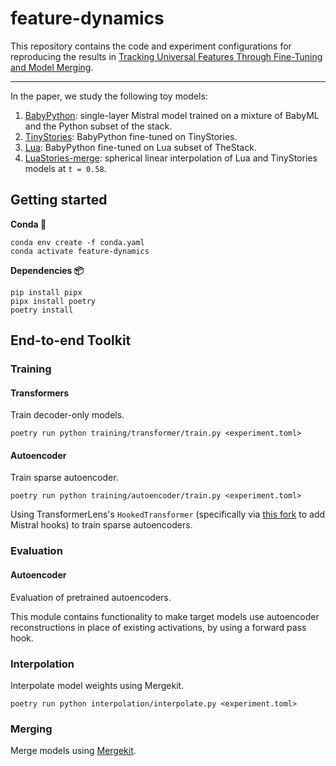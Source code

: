 # feature-dynamics

This repository contains the code and experiment configurations for reproducing the results in [Tracking Universal Features Through Fine-Tuning and Model Merging](https://arxiv.org/abs/2410.12391).

---

In the paper, we study the following toy models:

1. [BabyPython](https://huggingface.co/nilq/baby-python-mistral-1L-tiny-base): single-layer Mistral model trained on a mixture of BabyML and the Python subset of the stack.
2. [TinyStories](https://huggingface.co/nilq/baby-python-mistral-1L-tiny-TinyStories-ft): BabyPython fine-tuned on TinyStories.
3. [Lua](https://huggingface.co/nilq/baby-python-mistral-1L-tiny-lua-ft): BabyPython fine-tuned on Lua subset of TheStack.
4. [LuaStories-merge](https://huggingface.co/nilq/baby-python-1L-mistral-lua-stories-slerp): spherical linear interpolation of Lua and TinyStories models at `t = 0.58`.

## Getting started

**Conda 🐍**
```
conda env create -f conda.yaml
conda activate feature-dynamics
```

**Dependencies 📦**

```
pip install pipx
pipx install poetry
poetry install
```

## End-to-end Toolkit

### Training

#### Transformers 

Train decoder-only models.

```
poetry run python training/transformer/train.py <experiment.toml>
```

#### Autoencoder

Train sparse autoencoder.

```
poetry run python training/autoencoder/train.py <experiment.toml>
```

Using TransformerLens's `HookedTransformer` (specifically via [this fork](https://github.com/nilq/TransformerLens) to add Mistral hooks) to train sparse autoencoders.

### Evaluation

#### Autoencoder

Evaluation of pretrained autoencoders.

This module contains functionality to make target models use autoencoder reconstructions in place of existing activations, by using a forward pass hook. 

### Interpolation

Interpolate model weights using Mergekit.

```
poetry run python interpolation/interpolate.py <experiment.toml>
```

### Merging

Merge models using [Mergekit](https://github.com/arcee-ai/mergekit).
